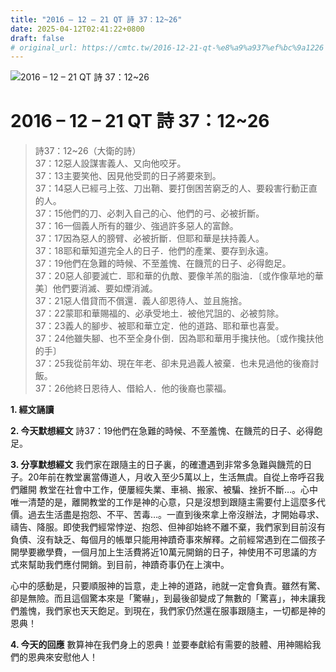 ```yaml
---
title: "2016 – 12 – 21 QT 詩 37：12~26"
date: 2025-04-12T02:41:22+0800
draft: false
# original_url: https://cmtc.tw/2016-12-21-qt-%e8%a9%a937%ef%bc%9a1226
---
```


![2016 – 12 – 21 QT 詩 37：12\~26](/images/qt.jpg   "2016 – 12 – 21 QT 詩 37：12\~26")

# 2016 – 12 – 21 QT 詩 37：12\~26

> 詩37：12\~26（大衛的詩）  
> 37：12惡人設謀害義人、又向他咬牙。  
> 37：13主要笑他、因見他受罰的日子將要來到。  
> 37：14惡人已經弓上弦、刀出鞘、要打倒困苦窮乏的人、要殺害行動正直的人。  
> 37：15他們的刀、必刺入自己的心、他們的弓、必被折斷。  
> 37：16一個義人所有的雖少、強過許多惡人的富餘。  
> 37：17因為惡人的膀臂、必被折斷．但耶和華是扶持義人。  
> 37：18耶和華知道完全人的日子．他們的產業、要存到永遠。  
> 37：19他們在急難的時候、不至羞愧、在饑荒的日子、必得飽足。  
> 37：20惡人卻要滅亡．耶和華的仇敵、要像羊羔的脂油．〔或作像草地的華美〕他們要消滅、要如煙消滅。  
> 37：21惡人借貸而不償還．義人卻恩待人、並且施捨。  
> 37：22蒙耶和華賜福的、必承受地土．被他咒詛的、必被剪除。  
> 37：23義人的腳步、被耶和華立定．他的道路、耶和華也喜愛。  
> 37：24他雖失腳、也不至全身仆倒．因為耶和華用手攙扶他。〔或作攙扶他的手〕  
> 37：25我從前年幼、現在年老、卻未見過義人被棄．也未見過他的後裔討飯。  
> 37：26他終日恩待人、借給人．他的後裔也蒙福。

**1.  經文誦讀**

**2.  今天默想經文**
詩37：19他們在急難的時候、不至羞愧、在饑荒的日子、必得飽足。

**3. 分享默想經文**
我們家在跟隨主的日子裏，的確遭遇到非常多急難與饑荒的日子。20年前在教堂裏當傳道人，月收入至少5萬以上，生活無虞。自從上帝呼召我們離開 教堂在社會中工作，便屢經失業、車禍、搬家、被騙、挫折不斷…。心中唯一清楚的是，離開教堂的工作是神的心意，只是沒想到跟隨主需要付上這麼多代價。過去生活盡是抱怨、不平、苦毒…。一直到後來拿上帝沒辦法，才開始尋求、禱告、降服。即使我們經常悖逆、抱怨、但神卻始終不離不棄，我們家到目前沒有負債、沒有缺乏、每個月的帳單只能用神蹟奇事來解釋。之前經常遇到在二個孩子開學要繳學費，一個月加上生活費將近10萬元開銷的日子，神使用不可思議的方式來幫助我們應付開銷。到目前，神蹟奇事仍在上演中。

心中的感動是，只要順服神的旨意，走上神的道路，祂就一定會負責。雖然有驚、卻是無險。而且這個驚本來是「驚嚇」，到最後卻變成了無數的「驚喜」，神未讓我們羞愧，我們家也天天飽足。到現在，我們家仍然還在服事跟隨主，一切都是神的恩典！

**4. 今天的回應**
數算神在我們身上的恩典！並要奉獻給有需要的肢體、用神賜給我們的恩典來安慰他人！
